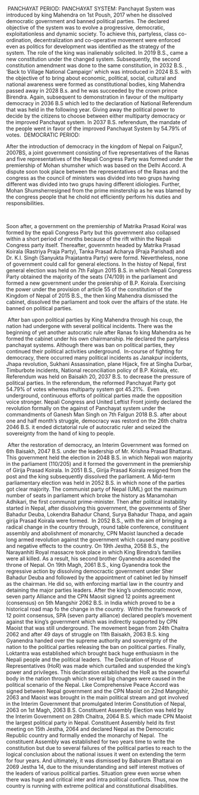  PANCHAYAT PERIOD: PANCHAYAT SYSTEM: Panchayat System was introduced by king Mahendra on 1st Poush, 2017 when he dissolved democratic government and banned political parties. The declared objective of the system was to evolve a progressive, democratic, exploitationless and dynamic society. To achieve this, partyless, class co-ordination, decentralization and co-operative movement were enforced even as politics for development was identified as the strategy of the system. The role of the king was inalienably solicited. In 2019 B.S., came a new constitution under the changed system. Subsequently, the second constitution amendment was done to the same constitution, in 2032 B.S. , ‘Back to Village National Campaign’ which was introduced in 2024 B.S. with the objective of to bring about economic, political, social, cultural and national awareness were formed as constitutional bodies, king Mahendra passed away in 2028 B.s. and he was succeeded by the crown prince Birendra. Again, subsequent to demonstration in favour of the multiparty democracy in 2036 B.S which led to the declaration of National Referendum that was held in the following year. Giving away the political power to decide by the citizens to choose between either multiparty democracy or the improved Panchayat system. In 2037 B.S. referendum, the mandate of the people went in favor of the improved Panchayat System by 54.79% of votes. 
DEMOCRATIC PERIOD:

After the introduction of democracy in the kingdom of Nepal on Falgun7, 2007BS, a joint government consisting of five representatives of the Ranas and five representatives of the Nepali Congress Party was formed under the premiership of Mohan shumsher which was based on the Delhi Accord. A dispute soon took place between the representatives of the Ranas and the congress as the council of ministers was divided into two grups having different was divided into two grups having different idiologies. Further, Mohan Shumsherresigned from the prime minstership as he was blamed by the congress people that he chold not efficiently perform his duties and responsibilities.

 

Soon after, a government on the premiership of Matrika Prasad Koiral was formed by the epali Congress Party but this government also collapsed within a short period of months because of the rift within the Nepali Congress party itself. Thereafter, governmtn headed by Matrika Prasad Koirala (Rastriya Praja Party), Tanka Prasad Acharya (Praja Parishad) and Dr. K.I. Singh (Sanyukta Prajatantra Party) were formd. Nevertheless, none of government could call for general elections. In the histoy of Nepal, first general election was held on 7th Falgun 2015 B.S. in which Nepali Congress Party obtained the majority of the seats (74/109) in the parliament and formed a new government under the preiership of B.P. Koirala. Exercising the power under the provision of article 55 of the constitution of the Kingdom of Nepal of 2015 B.S., the then king Mahendra dismissed the cabinet, dissolved the parliament and took over the affairs of the state. He banned on political parties.

 After ban upon political parties by King Mahendra through his coup, the nation had undergone with several political incidents. There was the beginning of yet another autocratic rule after Ranas fo king Mahendra as he formed the cabinet under his own chairmanship. He declared the partyless panchayat systems. Although there was ban on political parties, they continued their political activities underground.
 In-course of fighting for democracy, there occurred many political incidents as Janakpur incidents, Jhapa revolution, Sukhani Assassination, plane Hijack, fire at Singha Durbar, Timburbote incidents, National reconciliation policy of B.P. Koirala, etc. Referendum was held on Baisakh 20, 2037 B.S. to decrease the pressure of political parties. In the referendum, the reformed Panchayat Party got 54.79% of votes whereas multiparty system got 45.21%. 
Even underground, continuous efforts of political parties made the opposition voice stronger. Nepali Congress and United Leftist Front jointly declared the revolution formally on the against of Panchayat system under the commandments of Ganesh Man Singh on 7th Falgun 2018 B.S. after about one and half month’s struggle, democracy was restord on the 26th chaitra 2046 B.S. it ended dictatorial rule of autocratic ruler and seized the sovereignty from the hand of king to people.

 After the restoration of democracy, an Interim Government was formed on 6th Baisakh, 2047 B.S. under the leadership of Mr. Krishna Prasad Bhattarai. This government held the election in 2048 B.S. in which Nepali won majority in the parliament (110/205) and it formed the government in the premiership of Girija Prasad Koirala. In 2051 B.S., Girija Prasad Koirala resigned from the post and the king subsequently dissolved the parliament. A Mid-term parliamentary election was held in 2052 B.S. in which none of the parties got clear majority. The communist party of Nepal (UML) got the maximum number of seats in parliament which broke the history as Manamohan Adhikari, the first communist prime-minister. Then after political instability started in Nepal, after dissolving this government, the governments of Sher Bahadur Deuba, Lokendra Bahadur Chand, Surya Bahadur Thapa, and again girija Prasad Koirala were formed.
 In 2052 B.S., with the aim of bringing a radical change in the country through, round table conference, constituent assembly and abolishment of monarchy, CPN Maoist launched a decade long armed revolution against the government which caused many positive and negative effects to the country. On 19th Jestha, 2058 B.S., the Narayanhiti Royal massacre took place in which King Birendra’s families were all killed. As a result, his second brother Gyanendra ascended the throne of Nepal. On 19th Magh, 2061 B.S., king Gyanendra took the regressive action by dissolving democractic government under Sher Bahadur Deuba and followed by the appointment of cabinet led by himself as the chairman. He did so, with enforcing martial law in the country and detaining the major parties leaders. After the king’s undemocratic move, seven party Alliance and the CPN Maosit signed 12 points agreement (consensus) on 5th Mangshir 2062 B.S. in India which proved to be a historical road map fo the change in the country.
 Within the framework of 12 point consensus, SPA (seven party alliance) declared people’s movement against the king’s government which was indirectly supported by CPN Maoist that was still underground. The movement began from 24th Chaitra 2062 and after 49 days of struggle on 11th Baisakh, 2063 B.S. king Gyanendra handed over the supreme authority and sovereignty of the nation to the political parties releasing the ban on political parties. Finally, Loktantra was established which brought back huge enthusiasm in the Nepali people and the political leaders.
 The Declaration of House of Representatives (HoR) was made which curtailed and suspended the king’s power and privileges. This declaration established the HoR as the powerful body in the nation through which several big changes were caused in the political scenario of the Nepal. Like Comprehensive Peace Accord was signed between Nepal government and the CPN Maoist on 22nd Mangshir, 2063 and Maoist was brought in the main political stream and got involved in the Interim Government that promulgated Interim Constitution of Nepal, 2063 on 1st Magh, 2063 B.S. Constituent Assembly Election was held by the Interim Government on 28th Chaitra, 2064 B.S. which made CPN Maoist the largest political party in Nepal. Constituent Assembly held its first meeting on 15th Jestha, 2064 and declared Nepal as the Democratic Republic country and formally ended the monarchy of Nepal.
 The constituent Assembly was established for two years time to write the constitution but due to several failures of the political parties to reach to the logical conclusion about the national issues it went on extending the term for four years. And ultimately, it was dismissed by Baburam Bhattarai on 2069 Jestha 14, due to the misunderstanding and self interest motives of the leaders of various political parties. Situation grew even worse when there was huge and critical inter and intra political conflicts. Thus, now the country is running with extreme political and constitutional disabilities.
 
